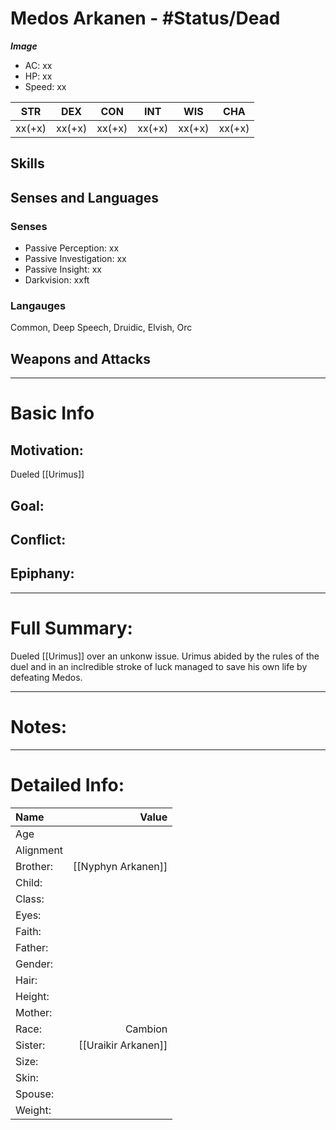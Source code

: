 # Medos Arkanen - #Status/Dead
***Image***
- AC: xx  
- HP: xx  
- Speed: xx 

| STR | DEX | CON | INT | WIS | CHA|
| ---- | ---- | ---- | ---- | ---- | ---- |
| xx(+x)| xx(+x)| xx(+x)| xx(+x)| xx(+x)| xx(+x)

## Skills

## Senses and Languages
### Senses
- Passive Perception: xx
- Passive Investigation: xx
- Passive Insight: xx
- Darkvision: xxft

### Langauges
Common, Deep Speech, Druidic, Elvish, Orc

## Weapons and Attacks

___
# Basic Info

## Motivation: 
Dueled [[Urimus]]

## Goal:

## Conflict:

## Epiphany:

___
# Full Summary:
Dueled [[Urimus]] over an unkonw issue. Urimus abided by the rules of the duel and in an inclredible stroke of luck managed to save his own life by defeating Medos.

___
# Notes:

___
# Detailed Info:
Name|Value
:-----|-----:
Age|
Alignment|
Brother:|[[Nyphyn Arkanen]]
Child:|
Class:|
Eyes:|
Faith:|
Father:|
Gender:|
Hair:|
Height:|
Mother:|
Race:|Cambion
Sister:|[[Uraikir Arkanen]]
Size:|
Skin:|
Spouse:|
Weight:|